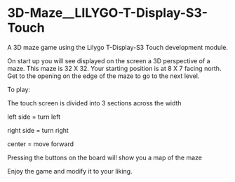 # 3D-Maze__LILYGO-T-Display-S3-Touch

A 3D maze game using the Lilygo T-Display-S3 Touch development module.

On start up you will see displayed on the screen a 3D perspective of a maze. This maze is 32 X 32. Your starting position is at 8 X 7 facing north. Get to the opening on the edge of the maze to go to the next level.

To play:

The touch screen is divided into 3 sections across the width

left side  =  turn left
 
right side  =  turn right

center  =  move forward

Pressing the buttons on the board will show you a map of the maze

Enjoy the game and modify it to your liking.
